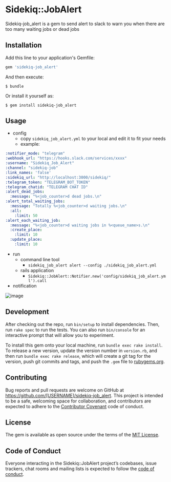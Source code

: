 # Sidekiq::JobAlert

Sidekiq-job_alert is a gem to send alert to slack to warn you when there are too many waiting jobs or dead jobs

## Installation

Add this line to your application's Gemfile:

```ruby
gem 'sidekiq-job_alert'
```

And then execute:

    $ bundle

Or install it yourself as:

    $ gem install sidekiq-job_alert

## Usage
- config
  - copy `sidekiq_job_alert.yml` to your local and edit it to fit your needs
  - example:

```yaml
:notifier_mode: "telegram"
:webhook_url: "https://hooks.slack.com/services/xxxx"
:username: "Sidekiq_Job_Alert"
:channel: "sidekiq-job"
:link_names: 'false'
:sidekiq_url: "http://localhost:3000/sidekiq/"
:telegram_token: "TELEGRAM_BOT_TOKEN"
:telegram_chatid: "TELEGRAM CHAT ID"
:alert_dead_jobs:
  :message: "%<job_counter>d dead jobs.\n"
:alert_total_waiting_jobs:
  :message: "Totally %<job_counter>d waiting jobs.\n"
  :all:
    :limit: 50
:alert_each_waiting_job:
  :message: "%<job_counter>d waiting jobs in %<queue_name>s.\n"
  :create_place:
    :limit: 10
  :update_place:
    :limit: 10
```

- run
  - command line tool
    - `sidekiq_job_alert alert --config ./sidekiq_job_alert.yml`
  - rails application
    - ` Sidekiq::JobAlert::Notifier.new('config/sidekiq_job_alert.yml').call `
- notification

![image](https://user-images.githubusercontent.com/853200/65889183-c2612480-e3db-11e9-9c9c-cdae69ef2863.png)

## Development

After checking out the repo, run `bin/setup` to install dependencies. Then, run `rake spec` to run the tests. You can also run `bin/console` for an interactive prompt that will allow you to experiment.

To install this gem onto your local machine, run `bundle exec rake install`. To release a new version, update the version number in `version.rb`, and then run `bundle exec rake release`, which will create a git tag for the version, push git commits and tags, and push the `.gem` file to [rubygems.org](https://rubygems.org).

## Contributing

Bug reports and pull requests are welcome on GitHub at https://github.com/[USERNAME]/sidekiq-job_alert. This project is intended to be a safe, welcoming space for collaboration, and contributors are expected to adhere to the [Contributor Covenant](http://contributor-covenant.org) code of conduct.

## License

The gem is available as open source under the terms of the [MIT License](https://opensource.org/licenses/MIT).

## Code of Conduct

Everyone interacting in the Sidekiq::JobAlert project’s codebases, issue trackers, chat rooms and mailing lists is expected to follow the [code of conduct](https://github.com/[USERNAME]/sidekiq-job_alert/blob/master/CODE_OF_CONDUCT.md).
